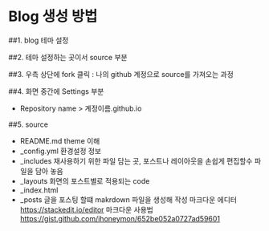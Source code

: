 # Blog 생성 방법

##1. blog 테마 설정

##2. 테마 설정하는 곳이서 source 부분

##3. 우측 상단에 fork 클릭 : 나의 github 계정으로 source를 가져오는 과정

##4. 화면 중간에 Settings 부분 
   - Repository name > 계정이름.github.io

##5. source
 - README.md  theme 이해
 - _config.yml 환경설정 정보
 - _includes 재사용하기 위한 파일 담는 곳, 포스트나 레이아웃을 손쉽게 편집할수 파일을 담아 놓음
 - _layouts 화면의 포스트별로 적용되는 code 
 - _index.html  
 - _posts 글을 포스팅 할떄 makrdown 파일을 생성해 작성
   마크다운 에디터 https://stackedit.io/editor
   마크다운 사용법 https://gist.github.com/ihoneymon/652be052a0727ad59601
